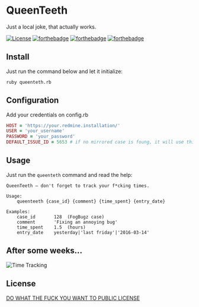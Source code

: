 # QueenTeeth
Just a local joke, that actually works.

[![License](http://www.wtfpl.net/wp-content/uploads/2012/12/wtfpl-badge-1.png)](https://github.com/JesusLeon/QueenTeeth/blob/master/LICENSE)
[![forthebadge](http://forthebadge.com/images/badges/built-with-ruby.svg)](http://forthebadge.com)
[![forthebadge](http://forthebadge.com/images/badges/fuck-it-ship-it.svg)](http://forthebadge.com)
[![forthebadge](http://forthebadge.com/images/badges/uses-badges.svg)](http://forthebadge.com)

## Install
Just run the command below and let it initialize:
```shell
ruby queenteth.rb
```

## Configuration
Add your credentials on config.rb
```ruby
HOST = 'https://your.redmine.installation/'
USER = 'your_username'
PASSWORD = 'your_password'
DEFAULT_ISSUE_ID = 5653 # if no mirrored case is foung, it will use this issue_id as fallback.
```

## Usage
Just run the `queenteth` command and read the help:
```shell
QueenTeeth — don't forget to track your f*cking times.

Usage:
    queenteeth {case_id} {comment} {time_spent} {entry_date}

Examples:
    case_id       128  (FogBugz case)
    comment       'Fixing an annoying bug'
    time_spent    1.5  (hours)
    entry_date    yesterday|'last friday'|'2016-03-14'
```

## After some weeks...
![Time Tracking](http://i.imgur.com/QeDHI3Z.png)


## License
[DO WHAT THE FUCK YOU WANT TO PUBLIC LICENSE](https://github.com/JesusLeon/QueenTeeth/blob/master/LICENSE)
